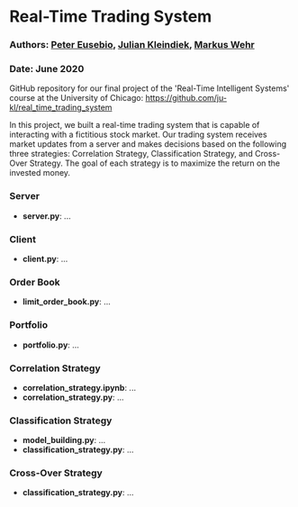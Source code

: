 # Real-Time Trading System

### Authors: [Peter Eusebio](https://github.com/Pete-Best/), [Julian Kleindiek](https://github.com/ju-kl/), [Markus Wehr](https://github.com/markuswehr/)
### Date: June 2020

GitHub repository for our final project of the 'Real-Time Intelligent Systems' course at the University of Chicago: https://github.com/ju-kl/real_time_trading_system

In this project, we built a real-time trading system that is capable of interacting with a fictitious stock market. Our trading system receives  market updates from a server and makes decisions based on the following three strategies: Correlation Strategy, Classification Strategy, and Cross-Over Strategy. The goal of each strategy is to maximize the return on the invested money.

### Server
- **server.py**: ...

### Client
- **client.py**: ...

### Order Book
- **limit_order_book.py**: ...

### Portfolio
- **portfolio.py**: ...

### Correlation Strategy
- **correlation_strategy.ipynb**: ...
- **correlation_strategy.py**: ...

### Classification Strategy
- **model_building.py**: ...
- **classification_strategy.py**: ...

### Cross-Over Strategy
- **classification_strategy.py**: ...
